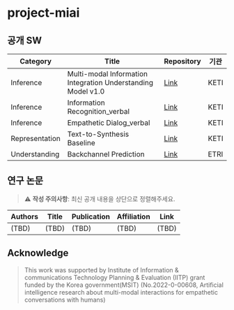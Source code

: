 # project-miai

## 공개 SW
| Category | Title | Repository | 기관 |
|-----|-----|-----|-----|
| Inference | Multi-modal Information Integration Understanding Model v1.0 | [Link](https://github.com/AIRC-KETI/VL-KE-T5) | KETI |
| Inference | Information Recognition_verbal | [Link](https://github.com/MMC-K/Empathetic-Dialog-verbal) | KETI |
| Inference | Empathetic Dialog_verbal | [Link](https://github.com/MMC-K/Information-Recognition-verbal) | KETI |
| Representation | Text-to-Synthesis Baseline | [Link](https://github.com/beckgom/zero-shot_tts) | KETI |
| Understanding | Backchannel Prediction | [Link](https://github.com/etri/etri-miai) | ETRI |


## 연구 논문
> :warning: **작성 주의사항**:  최신 공개 내용을 상단으로 정렬해주세요.

| Authors | Title | Publication | Affiliation | Link |
|-----|-----|-----|-----|-----| 
| (TBD) | (TBD) | (TBD) | (TBD) | (TBD) |




## Acknowledge 
> This work was supported by Institute of Information & communications Technology Planning & Evaluation (IITP) grant funded by the Korea government(MSIT) (No.2022-0-00608, Artificial intelligence research about multi-modal interactions for empathetic conversations with humans)

